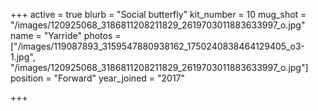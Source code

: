 +++
active = true
blurb = "Social butterfly"
kit_number = 10
mug_shot = "/images/120925068_3186811208211829_2619703011883633997_o.jpg"
name = "Yarride"
photos = ["/images/119087893_3159547880938162_1750240838464129405_o3-1.jpg", "/images/120925068_3186811208211829_2619703011883633997_o.jpg"]
position = "Forward"
year_joined = "2017"

+++
